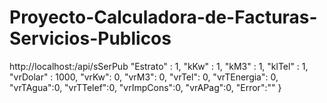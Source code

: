 # Proyecto-Calculadora-de-Facturas-Servicios-Publicos
http://localhost:/api/sSerPub
    "Estrato" : 1,
    "kKw" : 1,
    "kM3" : 1,
    "klTel" : 1,
    "vrDolar" : 1000,
    "vrKw": 0,
    "vrM3": 0,
    "vrTel": 0,
    "vrTEnergia": 0,
    "vrTAgua":0,
    "vrTTelef":0,
    "vrImpCons":0,
    "vrAPag":0,
    "Error":""
}